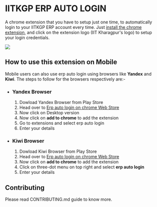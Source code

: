 IITKGP ERP AUTO LOGIN
=====================

A chrome extension that you have to setup just one time, to automatically login to your IITKGP ERP account every time. Just [install the chrome extension](https://chrome.google.com/webstore/detail/iitkgp-erp-auto-login/gdickphilmdekcbmpjmbnbikchaecbdk), and click on the extension logo (IIT Kharagpur's logo) to setup your login credentials. 

<img src="demo.png">

## How to use this extension on Mobile

Mobile users can also use erp auto login using browsers like **Yandex** and **Kiwi**. The steps to follow for the browsers respectively are:- 

- ### Yandex Browser

  1. Dowload Yandex Browser from Play Store
  2. Head over to [Erp auto login on chrome Web Store](https://chrome.google.com/webstore/detail/iitkgp-erp-auto-login/gdickphilmdekcbmpjmbnbikchaecbdk)
  3. Now click on Desktop version 
  4. Now click on **add to chrome** to add the extension
  5. Go to extensions and select erp auto login
  6. Enter your details

- ### Kiwi Browser
  
  1. Dowload Kiwi Browser from Play Store
  2. Head over to [Erp auto login on chrome Web Store](https://chrome.google.com/webstore/detail/iitkgp-erp-auto-login/gdickphilmdekcbmpjmbnbikchaecbdk)
  3. Now click on **add to chrome** to add the extension
  4. Click on three-dot menu on top right and select **erp auto login**
  5. Enter your details

## Contributing

Please read CONTRIBUTING.md guide to know more.
